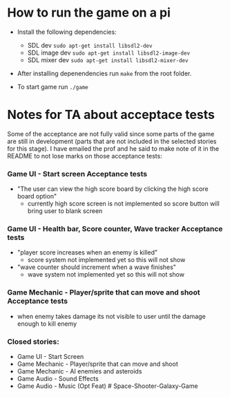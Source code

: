 
# How to run the game on a pi

* Install the following dependencies:
   - SDL dev `sudo apt-get install libsdl2-dev`
   - SDL image dev `sudo apt-get install libsdl2-image-dev`
   - SDL mixer dev `sudo apt-get install libsdl2-mixer-dev`

* After installing depenendencies run `make` from the root folder.
* To start game run `./game` 


# Notes for TA about acceptace tests
Some of the acceptance are not fully valid since some parts of the game are still in development (parts that are not included in the selected stories for this stage). I have emailed the prof and he said to
make note of it in the README to not lose marks on those acceptance tests:
### Game UI - Start screen Acceptance tests
* "The user can view the high score board by clicking the high score board option"
    * currently high score screen is not implemented so score button will bring user to blank screen
    
 ### Game UI - Health bar, Score counter, Wave tracker Acceptance tests
 * "player score increases when an enemy is killed"
    * score system not implemented yet so this will not show
* "wave counter should increment when a wave finishes"
    * wave system not implemented yet so this will not show
 
 ### Game Mechanic - Player/sprite that can move and shoot Acceptance tests
 * when enemy takes damage its not visible to user until the damage enough to kill enemy

 ### Closed stories:
 - Game UI - Start Screen
 - Game Mechanic - Player/sprite that can move and shoot
 - Game Mechanic - AI enemies and asteroids
 - Game Audio - Sound Effects
 - Game Audio - Music (Opt Feat)
#   S p a c e - S h o o t e r - G a l a x y - G a m e  
 
